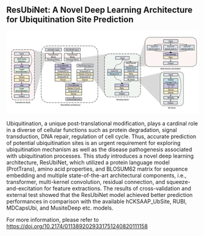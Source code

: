 ## ResUbiNet: A Novel Deep Learning Architecture for Ubiquitination Site Prediction


<div align="center">
  <img src="https://github.com/Tuan-Space/ResUbiNet/blob/main/graphic_abstract.png">
</div>


  Ubiquitination, a unique post-translational modification, plays a cardinal role in a diverse of cellular functions such as protein degradation, signal transduction, DNA repair, regulation of cell cycle. Thus, accurate prediction of potential ubiquitination sites is an urgent requirement for exploring ubiquitination mechanism as well as the disease pathogenesis associated with ubiquitination processes. This study introduces a novel deep learning architecture, ResUbiNet, which utilized a protein language model (ProtTrans), amino acid properties, and BLOSUM62 matrix for sequence embedding and multiple state-of-the-art architectural components, i.e., transformer, multi-kernel convolution, residual connection, and squeeze-and-excitation for feature extractions. The results of cross-validation and external test showed that the ResUbiNet model achieved better prediction performances in comparison with the available hCKSAAP_UbSite, RUBI, MDCapsUbi, and MusiteDeep etc. models.

For more information, please refer to https://doi.org/10.2174/0113892029331751240820111158

